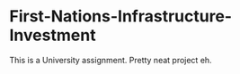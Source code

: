 # First-Nations-Infrastructure-Investment

This is a University assignment. Pretty neat project eh.
